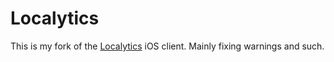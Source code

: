 # Localytics

This is my fork of the [Localytics](http://www.localytics.com) iOS client. Mainly fixing warnings and such.
